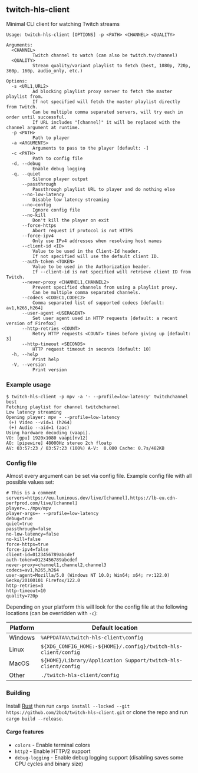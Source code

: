 ## twitch-hls-client
Minimal CLI client for watching Twitch streams

```
Usage: twitch-hls-client [OPTIONS] -p <PATH> <CHANNEL> <QUALITY>

Arguments:
  <CHANNEL>
          Twitch channel to watch (can also be twitch.tv/channel)
  <QUALITY>
          Stream quality/variant playlist to fetch (best, 1080p, 720p, 360p, 160p, audio_only, etc.)

Options:
  -s <URL1,URL2>
          Ad blocking playlist proxy server to fetch the master playlist from.
          If not specified will fetch the master playlist directly from Twitch.
          Can be multiple comma separated servers, will try each in order until successful.
          If URL includes "[channel]" it will be replaced with the channel argument at runtime.
  -p <PATH>
          Path to player
  -a <ARGUMENTS>
          Arguments to pass to the player [default: -]
  -c <PATH>
          Path to config file
  -d, --debug
          Enable debug logging
  -q, --quiet
          Silence player output
      --passthrough
          Passthrough playlist URL to player and do nothing else
      --no-low-latency
          Disable low latency streaming
      --no-config
          Ignore config file
      --no-kill
          Don't kill the player on exit
      --force-https
          Abort request if protocol is not HTTPS
      --force-ipv4
          Only use IPv4 addresses when resolving host names
      --client-id <ID>
          Value to be used in the Client-Id header.
          If not specified will use the default client ID.
      --auth-token <TOKEN>
          Value to be used in the Authorization header.
          If --client-id is not specified will retrieve client ID from Twitch.
      --never-proxy <CHANNEL1,CHANNEL2>
          Prevent specified channels from using a playlist proxy.
          Can be multiple comma separated channels.
      --codecs <CODEC1,CODEC2>
          Comma separated list of supported codecs [default: av1,h265,h264]
      --user-agent <USERAGENT>
          Set user agent used in HTTP requests [default: a recent version of Firefox]
      --http-retries <COUNT>
          Retry HTTP requests <COUNT> times before giving up [default: 3]
      --http-timeout <SECONDS>
          HTTP request timeout in seconds [default: 10]
  -h, --help
          Print help
  -V, --version
          Print version
```

### Example usage
```
$ twitch-hls-client -p mpv -a '- --profile=low-latency' twitchchannel best
Fetching playlist for channel twitchchannel
Low latency streaming
Opening player: mpv - --profile=low-latency
 (+) Video --vid=1 (h264)
 (+) Audio --aid=1 (aac)
Using hardware decoding (vaapi).
VO: [gpu] 1920x1080 vaapi[nv12]
AO: [pipewire] 48000Hz stereo 2ch floatp
AV: 03:57:23 / 03:57:23 (100%) A-V:  0.000 Cache: 0.7s/482KB
```

### Config file
Almost every argument can be set via config file. Example config file with all possible values set:
```
# This is a comment
servers=https://eu.luminous.dev/live/[channel],https://lb-eu.cdn-perfprod.com/live/[channel]
player=../mpv/mpv
player-args=- --profile=low-latency
debug=true
quiet=true
passthrough=false
no-low-latency=false
no-kill=false
force-https=true
force-ipv4=false
client-id=0123456789abcdef
auth-token=0123456789abcdef
never-proxy=channel1,channel2,channel3
codecs=av1,h265,h264
user-agent=Mozilla/5.0 (Windows NT 10.0; Win64; x64; rv:122.0) Gecko/20100101 Firefox/122.0
http-retries=3
http-timeout=10
quality=720p
```

Depending on your platform this will look for the config file at the following locations (can be overridden with `-c`):

|Platform|Default location                                              |
|--------|--------------------------------------------------------------|
|Windows |`%APPDATA%\twitch-hls-client\config`                          |
|Linux   |`${XDG_CONFIG_HOME:-${HOME}/.config}/twitch-hls-client/config`|
|MacOS   |`${HOME}/Library/Application Support/twitch-hls-client/config`|
|Other   |`./twitch-hls-client/config`                                  |

### Building
Install [Rust](https://rustup.rs) then run `cargo install --locked --git https://github.com/2bc4/twitch-hls-client.git` or clone the repo and run `cargo build --release`.

#### Cargo features
- `colors` - Enable terminal colors
- `http2` - Enable HTTP/2 support
- `debug-logging` - Enable debug logging support (disabling saves some CPU cycles and binary size)
